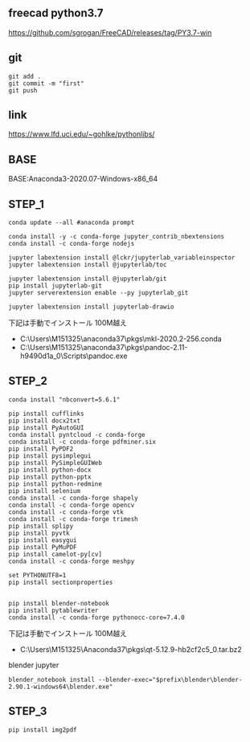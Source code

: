 
## freecad python3.7
https://github.com/sgrogan/FreeCAD/releases/tag/PY3.7-win

## git

```
git add .
git commit -m "first"
git push
```

## link

https://www.lfd.uci.edu/~gohlke/pythonlibs/

## BASE

BASE:Anaconda3-2020.07-Windows-x86_64

## STEP_1

```
conda update --all #anaconda prompt

conda install -y -c conda-forge jupyter_contrib_nbextensions
conda install -c conda-forge nodejs

jupyter labextension install @lckr/jupyterlab_variableinspector
jupyter labextension install @jupyterlab/toc

jupyter labextension install @jupyterlab/git
pip install jupyterlab-git
jupyter serverextension enable --py jupyterlab_git

jupyter labextension install jupyterlab-drawio

```

下記は手動でインストール 100M越え
- C:\Users\M151325\anaconda37\pkgs\mkl-2020.2-256.conda
- C:\Users\M151325\anaconda37\pkgs\pandoc-2.11-h9490d1a_0\Scripts\pandoc.exe	

## STEP_2

```
conda install "nbconvert=5.6.1"

pip install cufflinks
pip install docx2txt
pip install PyAutoGUI
conda install pyntcloud -c conda-forge
conda install -c conda-forge pdfminer.six
pip install PyPDF2
pip install pysimplegui
pip install PySimpleGUIWeb
pip install python-docx
pip install python-pptx
pip install python-redmine
pip install selenium
conda install -c conda-forge shapely
conda install -c conda-forge opencv
conda install -c conda-forge vtk
conda install -c conda-forge trimesh
pip install splipy
pip install pyvtk
pip install easygui
pip install PyMuPDF
pip install camelot-py[cv]  
conda install -c conda-forge meshpy

set PYTHONUTF8=1
pip install sectionproperties


pip install blender-notebook
pip install pytablewriter
conda install -c conda-forge pythonocc-core=7.4.0

```

下記は手動でインストール 100M越え
- C:\Users\M151325\Anaconda37\pkgs\qt-5.12.9-hb2cf2c5_0.tar.bz2

blender jupyter 
```
blender_notebook install --blender-exec="$prefix\blender\blender-2.90.1-windows64\blender.exe"
```


## STEP_3

```
pip install img2pdf
```